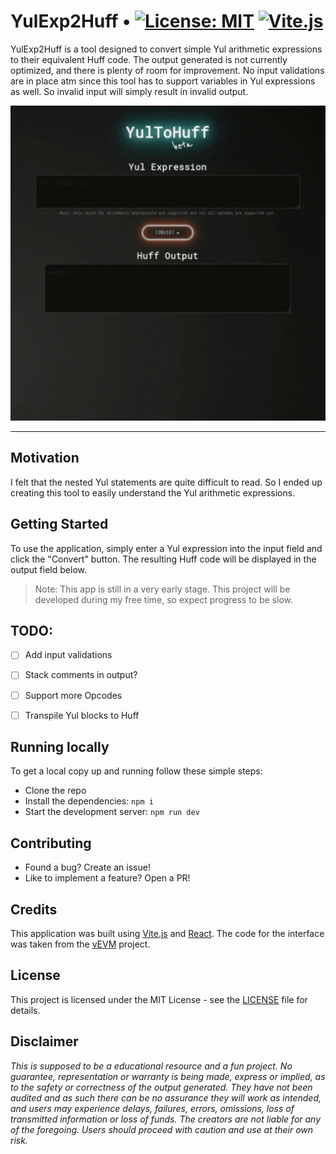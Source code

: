 # YulExp2Huff • [![License: MIT](https://img.shields.io/badge/License-MIT-blue.svg)](https://opensource.org/licenses/MIT) [![Vite.js](https://img.shields.io/badge/Vite.js-3.1.18-brightgreen)](https://vitejs.dev/)



YulExp2Huff is a tool designed to convert simple Yul arithmetic expressions to their equivalent Huff code. The output generated is not currently optimized, and there is plenty of room for improvement. No input validations are in place atm since this tool has to support variables in Yul expressions as well. So invalid input will simply result in invalid output. 

<div align="center">
  <img alt="yul-2-huff-demo" src="./assets/yul2huff-demo.gif" width="600"> 
</div> 

---

## Motivation

I felt that the nested Yul statements are quite difficult to read. So I ended up creating this tool to easily understand the Yul arithmetic expressions.

## Getting Started

To use the application, simply enter a Yul expression into the input field and click the "Convert" button. The resulting Huff code will be displayed in the output field below.

> Note: This app is still in a very early stage. This project will be developed during my free time, so expect progress to be slow.

## TODO:
- [ ] Add input validations
- [ ] Stack comments in output?
- [ ] Support more Opcodes
- [ ] Transpile Yul blocks to Huff


## Running locally

To get a local copy up and running follow these simple steps:

- Clone the repo
- Install the dependencies: `npm i`
- Start the development server: `npm run dev`

## Contributing

- Found a bug? Create an issue!
- Like to implement a feature? Open a PR!

## Credits

This application was built using [Vite.js](https://vitejs.dev/) and [React](https://reactjs.org/). The code for the interface was taken from the [vEVM](https://github.com/kethcode/vEVM) project.

## License

This project is licensed under the MIT License - see the [LICENSE](LICENSE) file for details.

## Disclaimer

_This is supposed to be a educational resource and a fun project. No guarantee, representation or warranty is being made, express or implied, as to the safety or correctness of the output generated. They have not been audited and as such there can be no assurance they will work as intended, and users may experience delays, failures, errors, omissions, loss of transmitted information or loss of funds. The creators are not liable for any of the foregoing. Users should proceed with caution and use at their own risk._

